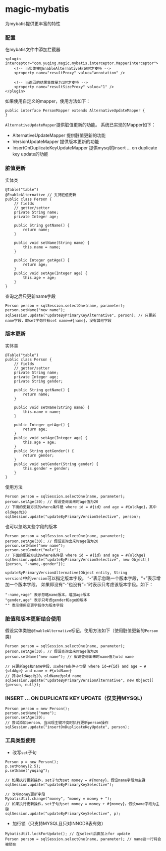 # magic-mybatis
为mybatis提供更丰富的特性

### 配置
在mybatis文件中添加拦截器
```
<plugin interceptor="com.yuqing.magic.mybatis.interceptor.MapperInterceptor">
    <!-- 当实体被@EnableAlternative标记时才支持 -->
    <property name="resultProxy" value="annotation" />

    <!-- 当返回的结果集数量为1时才支持 -->
    <property name="resultSizeProxy" value="1" />
</plugin>
```
如果使用自定义的mapper，使用方法如下：
```
public interface PersonMapper extends AlternativeUpdateMapper {
}
```
<code>AlternativeUpdateMapper</code>提供脏值更新的功能。
系统已实现的Mapper如下：
- AlternativeUpdateMapper  提供脏值更新的功能
- VersionUpdateMapper  提供版本更新的功能
- InsertOnDuplicateKeyUpdateMapper  提供mysql的insert ... on duplicate key update的功能
### 脏值更新
实体类
```
@Table("table")
@EnableAlternative // 支持脏值更新
public class Person {
    // fields
    // getter/setter
    private String name;
    private Integer age;

    public String getName() {
        return name;
    }

    public void setName(String name) {
        this.name = name;
    }

    public Integer getAge() {
        return age;
    }
    public void setAge(Integer age) {
        this.age = age;
    }
}
```
查询之后只更新name字段
```
Person person = sqlSession.selectOne(name, parameter);
person.setName("new name");
sqlSession.update("updateByPrimaryKeyAlternative", person); // 只更新name字段，即set字句只有set name=#{name}，没有其他字段
```

### 版本更新
实体类
```
@Table("table")
public class Person {
    // fields
    // getter/setter
    private String name;
    private Integer age;
    private String gender;

    public String getName() {
        return name;
    }

    public void setName(String name) {
        this.name = name;
    }

    public Integer getAge() {
        return age;
    }
    public void setAge(Integer age) {
        this.age = age;
    }
    public String getGender() {
        return gender;
    }
    public void setGender(String gender) {
        this.gender = gender;
    }
}
```
使用方法
```
Person person = sqlSession.selectOne(name, parameter);
person.setAge(30); // 假设查询出来时age值为20
// 下面的更新方式的where条件是 where id = #{id} and age = #{oldAge}，其中oldAge为20
sqlSession.update("updateByPrimaryVersionSelective", person);
```
也可以忽略某些字段的版本
```
Person person = sqlSession.selectOne(name, parameter);
person.setAge(30); // 假设查询出来时age值为20
person.setName("new name");
person.setGender("male");
// 下面的更新方式的where条件是 where id = #{id} and age = #{oldAge}
sqlSession.update("updateByPrimaryVersionSelective", new Object[]{person, "-name,-gender"});
```
<code>updateByPrimaryVersionAlternative(Object entity, String version)</code>中的<code>version</code>可以指定版本字段。
“-”表示忽略一个版本字段，“+”表示增加一个版本字段。
如果即没有“-”也没有“+”时表示只考虑该版本字段。如下：
```
"-name,+age" 表示忽略name版本，增加age版本
"gender,age" 表示只考虑gender和age的版本
"" 表示使用变更字段作为版本字段
```

### 脏值和版本更新结合使用
假设实体类被<code>@EnableAlternative</code>标记，使用方法如下（使用脏值更新的<code>Person</code>类）
```
Person person = sqlSession.selectOne(name, parameter);
person.setAge(30); // 假设查询出来时age值为20
person.setName("new name"); // 假设查询出来时name值为old name

// 只更新age和name字段，且where条件子句是 where id=#{id} and age = #{oldAge} and name = #{oldName}
// 其中oldAge为20，oldName为old name
sqlSession.update("updateByPrimaryVersionAlternative", new Object[]{person, null});
```
### INSERT ... ON DUPLICATE KEY UPDATE（仅支持MYSQL）
```
Person person = new Person();
person.setName("name");
person.setAge(20);
// 尝试添加person，当出现主键冲突时执行更新person操作
sqlSession.update("insertOnDuplicateKeyUpdate", person);
```

### 工具类型使用
- 改写<code>set</code>子句
```
Person p = new Person();
p.setMoney(2.5);
p.setName("yuqing");

// 如果执行更新操作，set子句为set money = #{money}，假设name字段为主键
sqlSession.update("updateByPrimaryKeySelective");

// 改写money更新字段
MybatisUtil.change("money", "money = money + ");
// 如果执行更新操作，set子句为set money = money + #{money}，假设name字段为主键
sqlSession.update("updateByPrimaryKeySelective", p);
```
- 加行锁（只支持MYSQL且只对INNODB表有效）
```
MybatisUtil.lockForUpdate(); // 在select后面加上for update
Person person = sqlSession.selectOne(name, parameter); // name这一行将会被锁在
```
